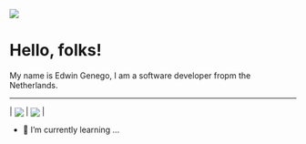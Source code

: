 ![](https://img.shields.io/badge/OS-Linux-informational?style=flat&logo=<LOGO_NAME>&logoColor=white&color=2bbc8a)



# Hello, folks!

My name is Edwin Genego, I am a software developer fropm the Netherlands.

----

| <img align="center" src="https://github-readme-stats.vercel.app/api/top-langs/?username=genego-dev&theme=light" />    | <img align="center" src="https://github-readme-stats.vercel.app/api/?username=genego-dev&theme=white" /> | 


- 🌱 I’m currently learning ...


<!--
**genego-dev/genego-dev** is a ✨ _special_ ✨ repository because its `README.md` (this file) appears on your GitHub profile.

Here are some ideas to get you started:

- 🔭 I’m currently working on ...
- 🌱 I’m currently learning ...
- 👯 I’m looking to collaborate on ...
- 🤔 I’m looking for help with ...
- 💬 Ask me about ...
- 📫 How to reach me: ...
- 😄 Pronouns: ...
- ⚡ Fun fact: ...
-->
